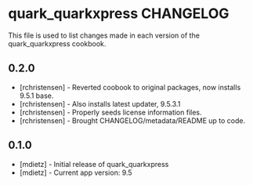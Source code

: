 quark_quarkxpress CHANGELOG
==========================

This file is used to list changes made in each version of the quark_quarkxpress cookbook.

0.2.0
-----
- [rchristensen] - Reverted coobook to original packages, now installs 9.5.1 base.
- [rchristensen] - Also installs latest updater, 9.5.3.1
- [rchristensen] - Properly seeds license information files.
- [rchristensen] - Brought CHANGELOG/metadata/README up to code.

0.1.0
-----
- [mdietz] - Initial release of quark_quarkxpress
- [mdietz] - Current app version: 9.5